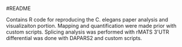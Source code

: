 #README

Contains R code for reproducing the C. elegans paper analysis and visualizaiton portion. 
Mapping and quantification were made prior with custom scripts. 
Splicing analysis was performed with rMATS
3'UTR differential was done with DAPARS2 and custom scripts.
